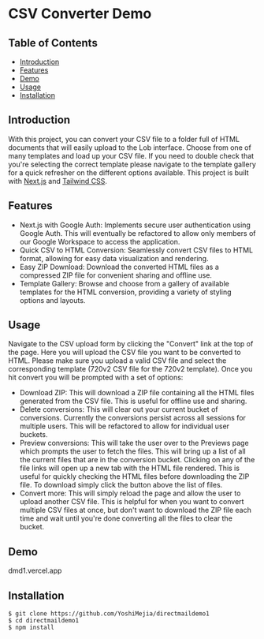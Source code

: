 # CSV Converter Demo

## Table of Contents

- [Introduction](#introduction)
- [Features](#features)
- [Demo](#demo)
- [Usage](#usage)
- [Installation](#installation)

## Introduction

With this project, you can convert your CSV file to a folder full of HTML documents that will easily upload to the Lob interface. Choose from one of many templates and load up your CSV file. If you need to double check that you're selecting the correct template please navigate to the template gallery for a quick refresher on the different options available. This project is built with [Next.js](https://nextjs.org/) and [Tailwind CSS](https://tailwindcss.com/).

## Features

- Next.js with Google Auth: Implements secure user authentication using Google Auth. This will eventually be refactored to allow only members of our Google Workspace to access the application.
- Quick CSV to HTML Conversion: Seamlessly convert CSV files to HTML format, allowing for easy data visualization and rendering.
- Easy ZIP Download: Download the converted HTML files as a compressed ZIP file for convenient sharing and offline use.
- Template Gallery: Browse and choose from a gallery of available templates for the HTML conversion, providing a variety of styling options and layouts.

## Usage

Navigate to the CSV upload form by clicking the "Convert" link at the top of the page. Here you will upload the CSV file you want to be converted to HTML. Please make sure you upload a valid CSV file and select the corresponding template (720v2 CSV file for the 720v2 template). Once you hit convert you will be prompted with a set of options:

- Download ZIP: This will download a ZIP file containing all the HTML files generated from the CSV file. This is useful for offline use and sharing.
- Delete conversions: This will clear out your current bucket of conversions. Currently the conversions persist across all sessions for multiple users. This will be refactored to allow for individual user buckets.
- Preview conversions: This will take the user over to the Previews page which prompts the user to fetch the files. This will bring up a list of all the current files that are in the conversion bucket. Clicking on any of the file links will open up a new tab with the HTML file rendered. This is useful for quickly checking the HTML files before downloading the ZIP file. To download simply click the button above the list of files.
- Convert more: This will simply reload the page and allow the user to upload another CSV file. This is helpful for when you want to convert multiple CSV files at once, but don't want to download the ZIP file each time and wait until you're done converting all the files to clear the bucket.

## Demo

dmd1.vercel.app

## Installation

```shell
$ git clone https://github.com/YoshiMejia/directmaildemo1
$ cd directmaildemo1
$ npm install
```
